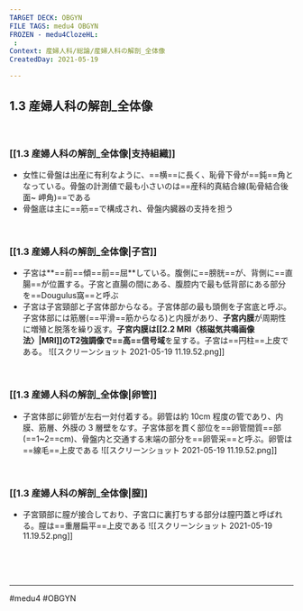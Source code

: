 ```yaml
---
TARGET DECK: OBGYN
FILE TAGS: medu4 OBGYN
FROZEN - medu4ClozeHL:
 : 
Context: 産婦人科/総論/産婦人科の解剖_全体像
CreatedDay: 2021-05-19

---
```


## 1.3 産婦人科の解剖_全体像

<br>

### [[1.3 産婦人科の解剖_全体像|支持組織]]
* 女性に骨盤は出産に有利なように、==横==に長く、恥骨下骨が==鈍==角となっている。骨盤の計測値で最も小さいのは==産科的真結合線(恥骨結合後面~ 岬角)==である
* 骨盤底は主に==筋==で構成され、骨盤内臓器の支持を担う
<!--ID: 1621503037304-->


<br>

### [[1.3 産婦人科の解剖_全体像|子宮]]
* 子宮は**==前==傾==前==屈**している。腹側に==膀胱==が、背側に==直腸==が位置する。子宮と直腸の間にある、腹腔内で最も低背部にある部分を==Dougulus窩==と呼ぶ
* 子宮は子宮頸部と子宮体部からなる。子宮体部の最も頭側を子宮底と呼ぶ。子宮体部には筋層(==平滑==筋からなる)と内膜があり、**子宮内膜**が周期性に増殖と脱落を繰り返す。**子宮内膜は[[2.2 MRI〈核磁気共鳴画像法〉|MRI]]のT2強調像で==高==信号域**を呈する。子宮は==円柱==上皮である。
![[スクリーンショット 2021-05-19 11.19.52.png]]
<!--ID: 1621503037310-->


<br>

### [[1.3 産婦人科の解剖_全体像|卵管]]
* 子宮体部に卵管が左右一対付着する。卵管は約 10cm 程度の管であり、内膜、筋層、外膜の 3 層壁をなす。子宮体部を貫く部位を==卵管間質==部(==1~2==cm)、骨盤内と交通する末端の部分を==卵管采==と呼ぶ。卵管は==線毛==上皮である
![[スクリーンショット 2021-05-19 11.19.52.png]]
<!--ID: 1621503037316-->


<br>

### [[1.3 産婦人科の解剖_全体像|膣]]
* 子宮頸部に膣が接合しており、子宮口に裏打ちする部分は膣円蓋と呼ばれる。膣は==重層扁平==上皮である
![[スクリーンショット 2021-05-19 11.19.52.png]]
<!--ID: 1621503037322-->



<br><br><br>

---
#medu4 #OBGYN 
